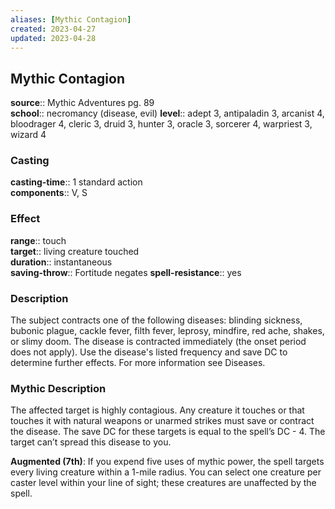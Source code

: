 ```yaml
---
aliases: [Mythic Contagion]
created: 2023-04-27
updated: 2023-04-28
---
```


## Mythic Contagion

**source**:: Mythic Adventures pg. 89  
**school**:: necromancy (disease, evil)
**level**:: adept 3, antipaladin 3, arcanist 4, bloodrager 4, cleric 3, druid 3, hunter 3, oracle 3, sorcerer 4, warpriest 3, wizard 4

### Casting

**casting-time**:: 1 standard action  
**components**:: V, S

### Effect

**range**:: touch  
**target**:: living creature touched  
**duration**:: instantaneous  
**saving-throw**:: Fortitude negates
**spell-resistance**:: yes

### Description

The subject contracts one of the following diseases: blinding sickness, bubonic plague, cackle fever, filth fever, leprosy, mindfire, red ache, shakes, or slimy doom. The disease is contracted immediately (the onset period does not apply). Use the disease's listed frequency and save DC to determine further effects. For more information see Diseases.

### Mythic Description

The affected target is highly contagious. Any creature it touches or that touches it with natural weapons or unarmed strikes must save or contract the disease. The save DC for these targets is equal to the spell’s DC - 4. The target can’t spread this disease to you.  
  
**Augmented (7th)**: If you expend five uses of mythic power, the spell targets every living creature within a 1-mile radius. You can select one creature per caster level within your line of sight; these creatures are unaffected by the spell.
